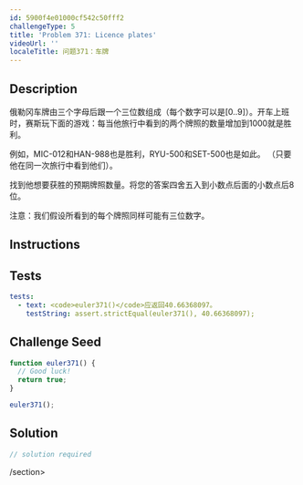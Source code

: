 ```yaml
---
id: 5900f4e01000cf542c50fff2
challengeType: 5
title: 'Problem 371: Licence plates'
videoUrl: ''
localeTitle: 问题371：车牌
---
```


## Description
<section id="description">俄勒冈车牌由三个字母后跟一个三位数组成（每个数字可以是[0..9]）。开车上班时，赛斯玩下面的游戏：每当他旅行中看到的两个牌照的数量增加到1000就是胜利。 <p>例如，MIC-012和HAN-988也是胜利，RYU-500和SET-500也是如此。 （只要他在同一次旅行中看到他们）。 </p><p>找到他想要获胜的预期牌照数量。将您的答案四舍五入到小数点后面的小数点后8位。 </p><p>注意：我们假设所看到的每个牌照同样可能有三位数字。 </p></section>

## Instructions
<section id="instructions">
</section>

## Tests
<section id='tests'>

```yml
tests:
  - text: <code>euler371()</code>应返回40.66368097。
    testString: assert.strictEqual(euler371(), 40.66368097);

```

</section>

## Challenge Seed
<section id='challengeSeed'>

<div id='js-seed'>

```js
function euler371() {
  // Good luck!
  return true;
}

euler371();

```

</div>



</section>

## Solution
<section id='solution'>

```js
// solution required
```

/section>
